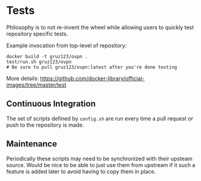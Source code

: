 # Tests

Philosophy is to not re-invent the wheel while allowing users to quickly test repository specific tests.

Example invocation from top-level of repository:

    docker build -t gruz123/ovpn .
    test/run.sh gruz123/ovpn
    # Be sure to pull gruz123/ovpn:latest after you're done testing

More details: https://github.com/docker-library/official-images/tree/master/test

## Continuous Integration

The set of scripts defined by `config.sh` are run every time a pull request or push to the repository is made.

## Maintenance

Periodically these scripts may need to be synchronized with their upsteam source.  Would be nice to be able to just use them from upstream if it such a feature is added later to avoid having to copy them in place.
